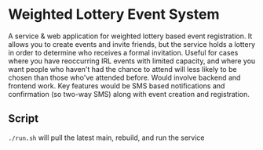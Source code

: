 # Weighted Lottery Event System
A service & web application for weighted lottery based event registration. It allows you to create events and invite friends, but the service holds a lottery in order to determine who receives a formal invitation. Useful for cases where you have reoccurring IRL events with limited capacity, and where you want people who haven't had the chance to attend will less likely to be chosen than those who've attended before. Would involve backend and frontend work. Key features would be SMS based notifications and confirmation (so two-way SMS) along with event creation and registration.

## Script
`./run.sh` will pull the latest main, rebuild, and run the service
